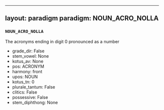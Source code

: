 
---
layout: paradigm
paradigm: NOUN_ACRO_NOLLA
---
### ` NOUN_ACRO_NOLLA `

The acronyms ending in digit 0 pronounced as a number
* grade_dir: False
* stem_vowel: None
* kotus_av: None
* pos: ACRONYM
* harmony: front
* upos: NOUN
* kotus_tn: 0
* plurale_tantum: False
* clitics: False
* possessive: False
* stem_diphthong: None
